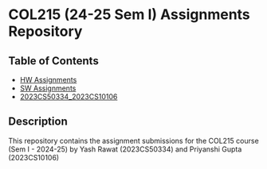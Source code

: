 # COL215 (24-25 Sem I) Assignments Repository

## Table of Contents

- [HW Assignments](https://github.com/priyanshiguptaiitd/COL215_assignments/tree/main/HW%20Assignments)
- [SW Assignments](https://github.com/priyanshiguptaiitd/COL215_assignments/tree/main/SW%20Assignments)
- [2023CS50334_2023CS10106](https://github.com/priyanshiguptaiitd/COL215_assignments/tree/main/2023CS50334_2023CS10106)

## Description

This repository contains the assignment submissions for the COL215 course (Sem I - 2024-25) 
by Yash Rawat (2023CS50334) and Priyanshi Gupta (2023CS10106) 
